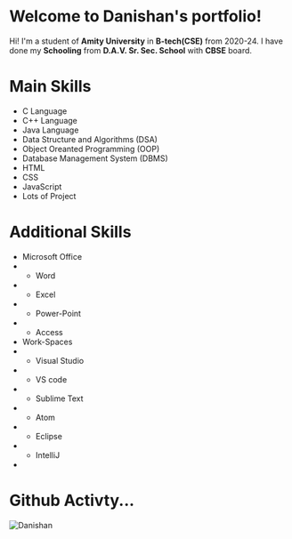 # Welcome to Danishan's portfolio!

 Hi! I'm a student of  **Amity University** in **B-tech(CSE)** from 2020-24. I have done my **Schooling** from **D.A.V. Sr. Sec. School** with **CBSE** board.
 
 # Main Skills
 
 - C Language
 - C++ Language
 - Java Language
 - Data Structure and Algorithms (DSA) 
 - Object Oreanted Programming (OOP)
 - Database Management System (DBMS) 
 - HTML 
 - CSS
 - JavaScript
 - Lots of Project 
 
 # Additional Skills
 - Microsoft Office 
 - - Word
 - - Excel
 - - Power-Point
 - - Access
 - Work-Spaces
 - - Visual Studio 
 - - VS code
 - - Sublime Text
 - - Atom
 - - Eclipse
 - - IntelliJ
 - 
 

# Github Activty... 


![Danishan](https://github-readme-stats.vercel.app/api?username=Danishan1&&show_icons=true&&title&title_color=17202A&icon_color=A2D9CE&text_color=daf7dc&bg_color=16A085)
